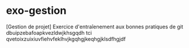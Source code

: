 # exo-gestion

[Gestion de projet]
Exercice d'entraîenement aux bonnes pratiques de git
dbuipzebafoapkvezldwjkhsgqdh tci qvetoixzuixiuvfiehvfeklhvjkgqhgjkeqhgjklsdfhgjdf
